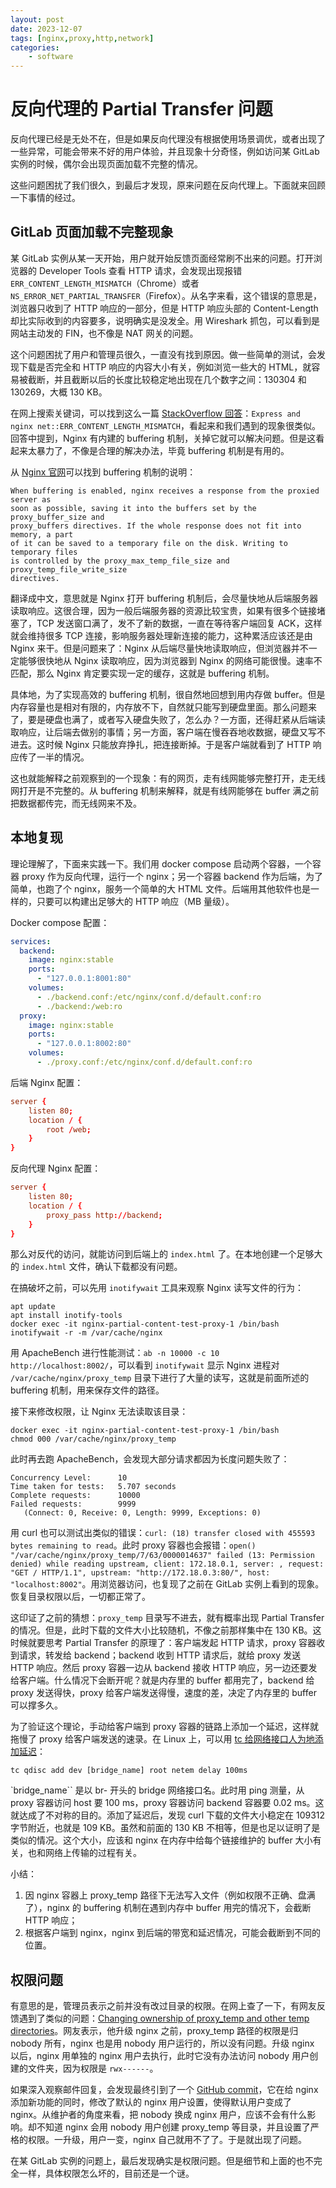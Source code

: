 ```yaml
---
layout: post
date: 2023-12-07
tags: [nginx,proxy,http,network]
categories:
    - software
---
```


# 反向代理的 Partial Transfer 问题

反向代理已经是无处不在，但是如果反向代理没有根据使用场景调优，或者出现了一些异常，可能会带来不好的用户体验，并且现象十分奇怪，例如访问某 GitLab 实例的时候，偶尔会出现页面加载不完整的情况。

这些问题困扰了我们很久，到最后才发现，原来问题在反向代理上。下面就来回顾一下事情的经过。

<!-- more -->

## GitLab 页面加载不完整现象

某 GitLab 实例从某一天开始，用户就开始反馈页面经常刷不出来的问题。打开浏览器的 Developer Tools 查看 HTTP 请求，会发现出现报错 `ERR_CONTENT_LENGTH_MISMATCH`（Chrome）或者 `NS_ERROR_NET_PARTIAL_TRANSFER`（Firefox）。从名字来看，这个错误的意思是，浏览器只收到了 HTTP 响应的一部分，但是 HTTP 响应头部的 Content-Length 却比实际收到的内容要多，说明确实是没发全。用 Wireshark 抓包，可以看到是网站主动发的 FIN，也不像是 NAT 网关的问题。

这个问题困扰了用户和管理员很久，一直没有找到原因。做一些简单的测试，会发现下载是否完全和 HTTP 响应的内容大小有关，例如浏览一些大的 HTML，就容易被截断，并且截断以后的长度比较稳定地出现在几个数字之间：130304 和 130269，大概 130 KB。

在网上搜索关键词，可以找到这么一篇 [StackOverflow 回答](https://stackoverflow.com/questions/37908967/express-and-nginx-neterr-content-length-mismatch/46694782#46694782)：`Express and nginx net::ERR_CONTENT_LENGTH_MISMATCH`，看起来和我们遇到的现象很类似。回答中提到，Nginx 有内建的 buffering 机制，关掉它就可以解决问题。但是这看起来太暴力了，不像是合理的解决办法，毕竟 buffering 机制是有用的。

从 [Nginx 官网](http://nginx.org/en/docs/http/ngx_http_proxy_module.html#proxy_buffering)可以找到 buffering 机制的说明：

```
When buffering is enabled, nginx receives a response from the proxied server as
soon as possible, saving it into the buffers set by the proxy_buffer_size and
proxy_buffers directives. If the whole response does not fit into memory, a part
of it can be saved to a temporary file on the disk. Writing to temporary files
is controlled by the proxy_max_temp_file_size and proxy_temp_file_write_size
directives.
```

翻译成中文，意思就是 Nginx 打开 buffering 机制后，会尽量快地从后端服务器读取响应。这很合理，因为一般后端服务器的资源比较宝贵，如果有很多个链接堵塞了，TCP 发送窗口满了，发不了新的数据，一直在等待客户端回复 ACK，这样就会维持很多 TCP 连接，影响服务器处理新连接的能力，这种累活应该还是由 Nginx 来干。但是问题来了：Nginx 从后端尽量快地读取响应，但浏览器并不一定能够很快地从 Nginx 读取响应，因为浏览器到 Nginx 的网络可能很慢。速率不匹配，那么 Nginx 肯定要实现一定的缓存，这就是 buffering 机制。

具体地，为了实现高效的 buffering 机制，很自然地回想到用内存做 buffer。但是内存容量也是相对有限的，内存放不下，自然就只能写到硬盘里面。那么问题来了，要是硬盘也满了，或者写入硬盘失败了，怎么办？一方面，还得赶紧从后端读取响应，让后端去做别的事情；另一方面，客户端在慢吞吞地收数据，硬盘又写不进去。这时候 Nginx 只能放弃挣扎，把连接断掉。于是客户端就看到了 HTTP 响应传了一半的情况。

这也就能解释之前观察到的一个现象：有的网页，走有线网能够完整打开，走无线网打开是不完整的。从 buffering 机制来解释，就是有线网能够在 buffer 满之前把数据都传完，而无线网来不及。

## 本地复现

理论理解了，下面来实践一下。我们用 docker compose 启动两个容器，一个容器 proxy 作为反向代理，运行一个 nginx；另一个容器 backend 作为后端，为了简单，也跑了个 nginx，服务一个简单的大 HTML 文件。后端用其他软件也是一样的，只要可以构建出足够大的 HTTP 响应（MB 量级）。

Docker compose 配置：

```yaml
services:
  backend:
    image: nginx:stable
    ports:
      - "127.0.0.1:8001:80"
    volumes:
      - ./backend.conf:/etc/nginx/conf.d/default.conf:ro
      - ./backend:/web:ro
  proxy:
    image: nginx:stable
    ports:
      - "127.0.0.1:8002:80"
    volumes:
      - ./proxy.conf:/etc/nginx/conf.d/default.conf:ro
```

后端 Nginx 配置：

```conf
server {
	listen 80;
	location / {
		root /web;
	}
}
```

反向代理 Nginx 配置：

```conf
server {
	listen 80;
	location / {
		proxy_pass http://backend;
	}
}
```

那么对反代的访问，就能访问到后端上的 `index.html` 了。在本地创建一个足够大的 `index.html` 文件，确认下载都没有问题。

在搞破坏之前，可以先用 `inotifywait` 工具来观察 Nginx 读写文件的行为：

```shell
apt update
apt install inotify-tools
docker exec -it nginx-partial-content-test-proxy-1 /bin/bash
inotifywait -r -m /var/cache/nginx
```

用 ApacheBench 进行性能测试：`ab -n 10000 -c 10 http://localhost:8002/`，可以看到 `inotifywait` 显示 Nginx 进程对 `/var/cache/nginx/proxy_temp` 目录下进行了大量的读写，这就是前面所述的 buffering 机制，用来保存文件的路径。

接下来修改权限，让 Nginx 无法读取该目录：

```shell
docker exec -it nginx-partial-content-test-proxy-1 /bin/bash
chmod 000 /var/cache/nginx/proxy_temp
```

此时再去跑 ApacheBench，会发现大部分请求都因为长度问题失败了：

```log
Concurrency Level:      10
Time taken for tests:   5.707 seconds
Complete requests:      10000
Failed requests:        9999
   (Connect: 0, Receive: 0, Length: 9999, Exceptions: 0)
```

用 curl 也可以测试出类似的错误：`curl: (18) transfer closed with 455593 bytes remaining to read`。此时 proxy 容器也会报错：`open() "/var/cache/nginx/proxy_temp/7/63/0000014637" failed (13: Permission denied) while reading upstream, client: 172.18.0.1, server: , request: "GET / HTTP/1.1", upstream: "http://172.18.0.3:80/", host: "localhost:8002"`。用浏览器访问，也复现了之前在 GitLab 实例上看到的现象。恢复目录权限以后，一切都正常了。

这印证了之前的猜想：`proxy_temp` 目录写不进去，就有概率出现 Partial Transfer 的情况。但是，此时下载的文件大小比较随机，不像之前那样集中在 130 KB。这时候就要思考 Partial Transfer 的原理了：客户端发起 HTTP 请求，proxy 容器收到请求，转发给 backend；backend 收到 HTTP 请求后，就给 proxy 发送 HTTP 响应。然后 proxy 容器一边从 backend 接收 HTTP 响应，另一边还要发给客户端。什么情况下会断开呢？就是内存里的 buffer 都用完了，backend 给 proxy 发送得快，proxy 给客户端发送得慢，速度的差，决定了内存里的 buffer 可以撑多久。

为了验证这个理论，手动给客户端到 proxy 容器的链路上添加一个延迟，这样就拖慢了 proxy 给客户端发送的速录。在 Linux 上，可以用 [tc 给网络接口人为地添加延迟](https://medium.com/@kazushi/simulate-high-latency-network-using-docker-containerand-tc-commands-a3e503ea4307)：

```shell
tc qdisc add dev [bridge_name] root netem delay 100ms
```

`bridge_name`` 是以 br- 开头的 bridge 网络接口名。此时用 ping 测量，从 proxy 容器访问 host 要 100 ms，proxy 容器访问 backend 容器要 0.02 ms。这就达成了不对称的目的。添加了延迟后，发现 curl 下载的文件大小稳定在 109312 字节附近，也就是 109 KB。虽然和前面的 130 KB 不相等，但是也足以证明了是类似的情况。这个大小，应该和 nginx 在内存中给每个链接维护的 buffer 大小有关，也和网络上传输的过程有关。

小结：

1. 因 nginx 容器上 proxy_temp 路径下无法写入文件（例如权限不正确、盘满了），nginx 的 buffering 机制在遇到内存中 buffer 用完的情况下，会截断 HTTP 响应；
2. 根据客户端到 nginx，nginx 到后端的带宽和延迟情况，可能会截断到不同的位置。

## 权限问题

有意思的是，管理员表示之前并没有改过目录的权限。在网上查了一下，有网友反馈遇到了类似的问题：[Changing ownership of proxy_temp and other temp directories](https://forum.nginx.org/read.php?2,296793,296793#msg-296793)。网友表示，他升级 nginx 之前，proxy_temp 路径的权限是归 nobody 所有，nginx 也是用 nobody 用户运行的，所以没有问题。升级 nginx 以后，nginx 用单独的 nginx 用户去执行，此时它没有办法访问 nobody 用户创建的文件夹，因为权限是 `rwx------`。

如果深入观察邮件回复，会发现最终引到了一个 [GitHub commit](https://github.com/vmware/photon/commit/abbfedfda7dfd7905d2953745cf1332fde80689c#diff-9a5cc4e7b91577cbccbb6aacc4bc2ee46672ccbe984b89581fc600b2877729f5)，它在给 nginx 添加新功能的同时，修改了默认的 nginx 用户设置，使得默认用户变成了 nginx。从维护者的角度来看，把 nobody 换成 nginx 用户，应该不会有什么影响。却不知道 nginx 会用 nobody 用户创建 proxy_temp 等目录，并且设置了严格的权限。一升级，用户一变，nginx 自己就用不了了。于是就出现了问题。

在某 GitLab 实例的问题上，最后发现确实是权限问题。但是细节和上面的也不完全一样，具体权限怎么坏的，目前还是一个谜。